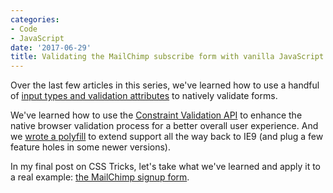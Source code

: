 ```yaml
---
categories:
- Code
- JavaScript
date: '2017-06-29'
title: Validating the MailChimp subscribe form with vanilla JavaScript
---
```


Over the last few articles in this series, we've learned how to use a handful of [input types and validation attributes](https://css-tricks.com/form-validation-part-1-constraint-validation-html/) to natively validate forms.

We've learned how to use the [Constraint Validation API](https://css-tricks.com/form-validation-part-2-constraint-validation-api-javascript/) to enhance the native browser validation process for a better overall user experience. And we [wrote a polyfill](https://css-tricks.com/form-validation-part-3-validity-state-api-polyfill/) to extend support all the way back to IE9 (and plug a few feature holes in some newer versions).

In my final post on CSS Tricks, let's take what we've learned and apply it to a real example: [the MailChimp signup form](https://css-tricks.com/form-validation-part-4-validating-mailchimp-subscribe-form/).